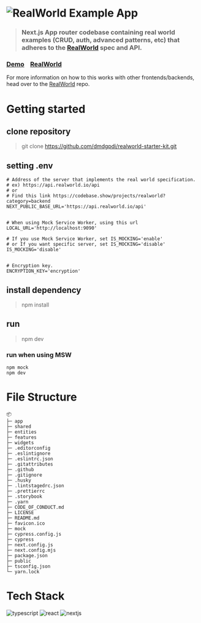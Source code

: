 # ![RealWorld Example App](logo.png)

> ### Next.js App router codebase containing real world examples (CRUD, auth, advanced patterns, etc) that adheres to the [RealWorld](https://github.com/gothinkster/realworld) spec and API.

### [Demo](https://demo.realworld.io/)&nbsp;&nbsp;&nbsp;&nbsp;[RealWorld](https://github.com/gothinkster/realworld)

For more information on how to this works with other frontends/backends, head over to the [RealWorld](https://github.com/gothinkster/realworld) repo.

# Getting started

## clone repository

> git clone https://github.com/dmdgpdi/realworld-starter-kit.git

## setting .env

```
# Address of the server that implements the real world specification.
# ex) https://api.realworld.io/api
# or
# Find this link https://codebase.show/projects/realworld?category=backend
NEXT_PUBLIC_BASE_URL='https://api.realworld.io/api'


# When using Mock Service Worker, using this url
LOCAL_URL='http://localhost:9090'

# If you use Mock Service Worker, set IS_MOCKING='enable'
# or If you want specific server, set IS_MOCKING='disable'
IS_MOCKING='disable'


# Encryption key.
ENCRYPTION_KEY='encryption'
```

## install dependency

> npm install

## run

> npm dev

### run when using MSW

```
npm mock
npm dev
```

# File Structure

```
📦
├─ app
├─ shared
├─ entities
├─ features
├─ widgets
├─ .editorconfig
├─ .eslintignore
├─ .eslintrc.json
├─ .gitattributes
├─ .github
├─ .gitignore
├─ .husky
├─ .lintstagedrc.json
├─ .prettierrc
├─ .storybook
├─ .yarn
├─ CODE_OF_CONDUCT.md
├─ LICENSE
├─ README.md
├─ favicon.ico
├─ mock
├─ cypress.config.js
├─ cypress
├─ next.config.js
├─ next.config.mjs
├─ package.json
├─ public
├─ tsconfig.json
└─ yarn.lock
```

# Tech Stack

<img alt="typescript" src ="https://img.shields.io/badge/typescript-3178C6.svg?&style=flat-square&logo=typescript&logoColor=white"/>
<img alt="react" src ="https://img.shields.io/badge/react-61DAFB.svg?&style=flat-square&logo=react&logoColor=white"/>
<img alt="nextjs" src ="https://img.shields.io/badge/nextjs-000000.svg?&style=flat-square&logo=nextdotjs&logoColor=white"/>

